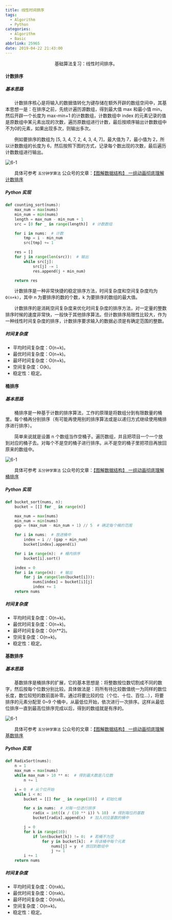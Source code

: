 ```yaml
---
title: 线性时间排序
tags:
  - Algorithm
  - Python
categories:
  - Algorithm
  - Basic
abbrlink: 25965
date: 2019-04-22 21:43:00
---
```


<center>基础算法复习：线性时间排序。</center>

<!--more-->

#### 计数排序

##### 基本思路

　　计数排序核心是将输入的数据值转化为键存储在额外开辟的数组空间中，其基本思想一是：在排序之前，先统计遍历源数组，得到最大值 max 和最小值 min，然后开辟一个长度为 max-min+1 的计数数组，计数数组中 index 的元素记录的值是原数组中某元素出现的次数，遍历原数组进行计数，最后按顺序输出计数数组中不为0的元素，如果出现多次，则输出多次。

　　例如要排序的数组为 [5, 3, 4, 7, 2, 4, 3, 4, 7]，最大值为 7，最小值为 2，所以计数数组的长度为 6，然后按照下图的方式，记录每个数出现的次数，最后遍历计数数组进行输出。



![6-1](https://www.itcodemonkey.com/data/upload/portal/20181130/1543563127822705.gif)

　　具体可参考 `五分钟学算法` 公众号的文章：[【图解数据结构】 一组动画彻底理解计数排序](https://mp.weixin.qq.com/s/VFssRgok_LrtLdGAgpmmNg)

##### Python 实现

```python
def counting_sort(nums):
    max_num = max(nums)
    min_num = min(nums)
    length = max_num - min_num + 1
    src = [0 for _ in range(length)]  # 计数数组

    for i in nums:  # 计数
        tmp = i - min_num
        src[tmp] += 1

    res = []
    for j in range(len(src)):  # 输出
        while src[j]:
            src[j] -= 1
            res.append(j + min_num)

    return res
```

　　计数排序是一种非常快捷的稳定排序方法，时间复杂度和空间复杂度均为 `O(n+k)`，其中 n 为要排序的数的个数，k 为要排序的数组的最大值。

　　计数排序的是消耗空间复杂度来优化时间复杂度的排序方法，对一定量的整数排序时候的速度非常快，一般快于其他排序算法。但计数排序局限性比较大，作为一种线性时间复杂度的排序，计数排序要求输入的数据必须是有确定范围的整数。

##### 时间复杂度

- 平均时间复杂度：O(n+k)。
- 最优时间复杂度：O(n+k)。
- 最坏时间复杂度：O(n+k)。
- 空间复杂度：O(k)。
- 稳定性：稳定。

#### 桶排序

##### 基本思路

　　桶排序是一种基于计数的排序算法，工作的原理是将数组分到有限数量的桶里。每个桶再分别排序（有可能再使用别的排序算法或是以递归方式继续使用桶排序进行排序）。

　　简单来说就是设置 n 个数组当作空桶子。遍历数组，并且把项目一个一个放到对应的桶子去。对每个不是空的桶子进行排序。从不是空的桶子里把项目再放回原来的数组中。

![6-1](https://mmbiz.qpic.cn/mmbiz_gif/D67peceibeIRxSzm8QgeCjyuoZkKQTwmH2JMcBXRPyZGWFJnslhoGNFyyhS7q0wP23CfTlGY6vwkvjG4GoklERw/640?wx_fmt=gif&tp=webp&wxfrom=5&wx_lazy=1)

　　具体可参考 `五分钟学算法` 公众号的文章：[【图解数据结构】 一组动画彻底理解桶排序](https://mp.weixin.qq.com/s?__biz=MzUyNjQxNjYyMg==&mid=2247484058&idx=1&sn=a7aa08a7decbba40d8af7b3c6a62cf5a&chksm=fa0e6d1bcd79e40d6ec21c64efb2115b3ffa51b3128814e0702f35682b7c85e4c5edb03e3ad1&mpshare=1&scene=23&srcid=0410qidshPPk1Xsv4S6rmDPD#rd)

##### Python 实现

```python
def bucket_sort(nums, n):
    bucket = [[] for _ in range(n)]

    max_num = max(nums)
    min_num = min(nums)
    gap = (max_num - min_num + 1) // 5  # 确定每个桶的范围

    for i in nums:  # 放进桶中
        index = i // (gap + min_num)
        bucket[index].append(i)

    for i in range(n):  # 桶内排序
        bucket[i].sort()

    index = 0
    for i in range(n):  # 输出
        for j in range(len(bucket[i])):
            nums[index] = bucket[i][j]
            index += 1
    return nums
```

##### 时间复杂度

- 平均时间复杂度：O(n+k)。
- 最优时间复杂度：O(n+k)。
- 最坏时间复杂度：O(n**2)。
- 空间复杂度：O(n+k)。
- 稳定性：稳定。

#### 基数排序

##### 基本思路

　　基数排序是桶排序的扩展，它的基本思想是：将整数按位数切割成不同的数字，然后按每个位数分别比较。具体做法是：将所有待比较数值统一为同样的数位长度，数位较短的数前面补零。通过将要比较的位（个位、十位、百位…），将要排序的元素分配至 0~9 个桶中，从最低位开始，依次进行一次排序。这样从最低位排序一直到最高位排序完成以后，得到的数组就是有序的。

![6-1](https://mmbiz.qpic.cn/mmbiz_gif/D67peceibeIRxSzm8QgeCjyuoZkKQTwmHCLZibj46Jc2eWhdXhTG48Mr9nU3j6qOIV0u0tLncNWdpddlWC1dsBtg/640?wx_fmt=gif&tp=webp&wxfrom=5&wx_lazy=1)

　　具体可参考 `五分钟学算法` 公众号的文章：[【图解数据结构】 一组动画彻底理解基数排序](https://mp.weixin.qq.com/s?__biz=MzUyNjQxNjYyMg==&mid=2247484076&idx=1&sn=fb551e1eb83cd483c7a963cbc432e4bd&chksm=fa0e6d2dcd79e43bc4387b3fd89c61dcc084a4e7396c453d9194f0ae357f1cf725eabd39ebb9&mpshare=1&scene=23&srcid=0410Ptmkag9vVRF4VBpbybG4#rd)

##### Python 实现

```python
def RadixSort(nums):
    n = 1
    max_num = max(nums)
    while max_num > 10 ** n:  # 得到最大数是几位数
        n += 1

    i = 0  # 从个位开始
    while i < n:
        bucket = [[] for _ in range(10)]  # 初始化桶

        for x in nums:  # 对每一位进行排序
            radix = int((x / (10 ** i)) % 10)  # 得到每位的基数
            bucket[radix].append(x)  # 加入对应基数的桶中

        j = 0
        for k in range(10):
            if len(bucket[k]) != 0:  # 若桶不为空
                for y in bucket[k]:  # 将该桶中每个元素
                    nums[j] = y  # 放回到数组中
                    j += 1
        i += 1
    return nums
```

##### 时间复杂度

- 平均时间复杂度：O(nxk)。
- 最优时间复杂度：O(nxk)。
- 最坏时间复杂度：O(nxk)。
- 空间复杂度：O(n+k)。
- 稳定性：稳定。